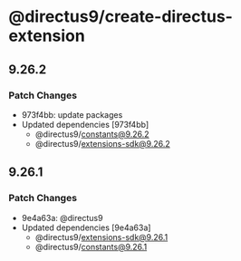 # @directus9/create-directus-extension

## 9.26.2

### Patch Changes

- 973f4bb: update packages
- Updated dependencies [973f4bb]
  - @directus9/constants@9.26.2
  - @directus9/extensions-sdk@9.26.2

## 9.26.1

### Patch Changes

- 9e4a63a: @directus9
- Updated dependencies [9e4a63a]
  - @directus9/extensions-sdk@9.26.1
  - @directus9/constants@9.26.1

